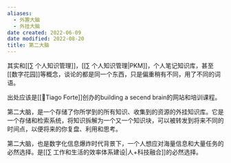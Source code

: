 ```yaml
---
aliases:
  - 外置大脑
  - 外挂大脑
date created: 2022-06-09
date modified: 2022-08-20
title: 第二大脑
---
```


其实和[[∑ 个人知识管理]]，[[∑ 个人知识管理|PKM]]，个人笔记知识库，甚至[[数字花园]]等概念，谈论的都是同一个东西，只是偏重稍有不同，用了不同的词语。

出处应该是[[🧑Tiago Forte]]创办的building a secend brain的网站和培训课程。

第二大脑，是一个存储了你所学到的所有知识、收集到的资源的外挂知识库。它是一个存储和检索系统，将知识拆解为一个又一个知识块，可以被转发到将来不同的时间点，以便将来的你复盘、利用和思考。

第二大脑，也是数字化信息爆炸时代背景下，一个人想应对海量信息和大量任务的必然选择。是[[∑ 工作和生活的效率体系建设|人+科技融合]]的必然选择。
